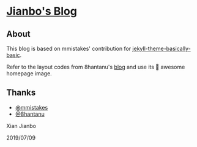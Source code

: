 # [Jianbo's Blog](https://xianjianbo.github.io/)


## About

This blog is based on mmistakes' contribution for [jekyll-theme-basically-basic](https://github.com/mmistakes/jekyll-theme-basically-basic).

Refer to the layout codes from 8hantanu's [blog](https://github.com/8hantanu/8hantanu.github.io) and use its 💎 awesome homepage image.

## Thanks

* [@mmistakes](https://github.com/mmistakes)
* [@8hantanu](https://github.com/8hantanu)

Xian Jianbo

2019/07/09
